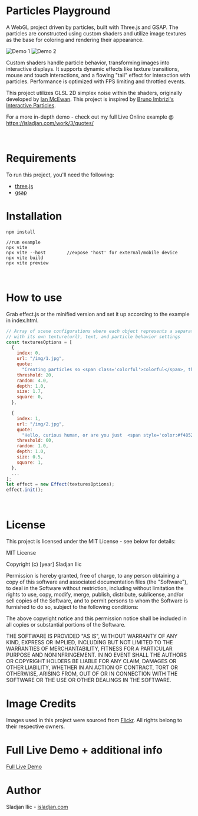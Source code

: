 # Particles Playground

A WebGL project driven by particles, built with Three.js and GSAP. The particles are constructed using custom shaders and utilize image textures as the base for coloring and rendering their appearance.

![Demo 1](https://github.com/user-attachments/assets/8adcc20f-205a-43e4-bd06-79a88d9db6d0)
![Demo 2](https://github.com/user-attachments/assets/20772a8e-5572-452d-a39e-481976484d97)

Custom shaders handle particle behavior, transforming images into interactive displays. It supports dynamic effects like texture transitions, mouse and touch interactions, and a flowing "tail" effect for interaction with particles. Performance is optimized with FPS limiting and throttled events.

This project utilizes GLSL 2D simplex noise within the shaders, originally developed by [Ian McEwan](https://github.com/ashima/webgl-noise/blob/master/src/noise2D.glsl). This project is inspired by [Bruno Imbrizi's Interactive Particles](https://github.com/brunoimbrizi/interactive-particles).

For a more in-depth demo - check out my full Live Online example @ https://isladjan.com/work/3/quotes/

<br />

# Requirements

To run this project, you'll need the following:

- [three.js](https://github.com/mrdoob/three.js/)
- [gsap](https://github.com/gsap/gsap)
  <br />

# Installation

```
npm install

//run example
npx vite
npx vite --host        //expose 'host' for external/mobile device
npx vite build
npx vite preview
```

<br />

# How to use

Grab effect.js or the minified version and set it up according to the example in index.html.

```javascript
// Array of scene configurations where each object represents a separate scene
// with its own texture(url), text, and particle behavior settings
const texturesOptions = [
  {
    index: 0,
    url: "/img/1.jpg",
    quote:
      "Creating particles so <span class='colorful'>colorful</span>, they might just distract you from reading this text.",
    threshold: 20,
    random: 4.0,
    depth: 1.0,
    size: 1.7,
    square: 0,
  },

  {
    index: 1,
    url: "/img/2.jpg",
    quote:
      "Hello, curious human, or are you just  <span style='color:#f4852a'>here</span> for the particles?",
    threshold: 60,
    random: 1.0,
    depth: 1.0,
    size: 0.5,
    square: 1,
  },
  ...
];
let effect = new Effect(texturesOptions);
effect.init();
```

<br />

# License

This project is licensed under the MIT License - see below for details:

MIT License

Copyright (c) [year] Sladjan Ilic

Permission is hereby granted, free of charge, to any person obtaining a copy of this software and associated documentation files (the "Software"), to deal in the Software without restriction, including without limitation the rights to use, copy, modify, merge, publish, distribute, sublicense, and/or sell copies of the Software, and to permit persons to whom the Software is furnished to do so, subject to the following conditions:

The above copyright notice and this permission notice shall be included in all copies or substantial portions of the Software.

THE SOFTWARE IS PROVIDED "AS IS", WITHOUT WARRANTY OF ANY KIND, EXPRESS OR IMPLIED, INCLUDING BUT NOT LIMITED TO THE WARRANTIES OF MERCHANTABILITY, FITNESS FOR A PARTICULAR PURPOSE AND NONINFRINGEMENT. IN NO EVENT SHALL THE AUTHORS OR COPYRIGHT HOLDERS BE LIABLE FOR ANY CLAIM, DAMAGES OR OTHER LIABILITY, WHETHER IN AN ACTION OF CONTRACT, TORT OR OTHERWISE, ARISING FROM, OUT OF OR IN CONNECTION WITH THE SOFTWARE OR THE USE OR OTHER DEALINGS IN THE SOFTWARE.

# Image Credits

Images used in this project were sourced from [Flickr](https://www.flickr.com/). All rights belong to their respective owners.

# Full Live Demo + additional info

[Full Live Demo](https://isladjan.com/work/3/)



# Author

Sladjan Ilic - [isladjan.com](https://isladjan.com/)
